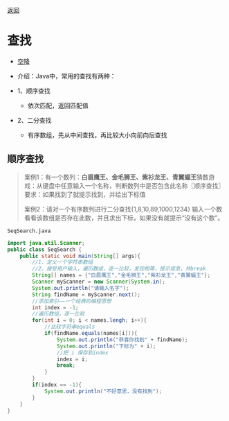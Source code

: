 [返回](数组、排序和查找.md)

# 查找
- [空降](https://www.bilibili.com/video/BV1fh411y7R8?t=0.7&p=175)

- 介绍：Java中，常用的查找有两种：
- 1、顺序查找
  - 依次匹配，返回匹配值 
- 2、二分查找
  - 有序数组，先从中间查找，再比较大小向前向后查找

## 顺序查找 

> 案例1：有一个数列：**白眉鹰王、金毛狮王、紫衫龙王、青翼蝠王**猜数游戏：从键盘中任意输入一个名称，判断数列中是否包含此名称〖顺序查找〗  
> 要求：如果找到了就提示找到，并给出下标值  
> 
>案例2：请对一个有序数列进行二分查找{1,8,10,89,1000,1234} 输入一个数看看该数组是否存在此数，并且求出下标，如果没有就提示“没有这个数”。

`SeqSearch.java`
```java
import java.util.Scanner;
public class SeqSearch {
    public static void main(String[] args){
        //1、定义一个字符串数组
        //2、接受用户输入，遍历数组，逐一比较，发现相等，提示信息，并break
        String[] names = {"白眉鹰王","金毛狮王","紫衫龙王","青翼蝠王"};
        Scanner myScanner = new Scanner(System.in);
        System.out.println("请输入名字");
        String findName = myScanner.next();
        //添加索引——一个经典的编程思想
        int index = -1;
        //遍历数组，逐一比较
        for(int i = 0; i < names.lengh; i++){
            //比较字符串equals
            if(findName.equals(names[i])){
                System.out.println("恭喜你找到" + findName);
                System.out.println("下标为" + i);
                //把 i 保存到index
                index = i;
                break;
            }
        }
        if(index == -1){
            System.out.println("不好意思，没有找到");
        }
    }
}

```

